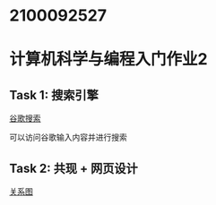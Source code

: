 # 2100092527
<!DOCTYPE html>
<html>
<head>
    <title>My Homework Tasks</title>
</head>
<body>
    <h1>计算机科学与编程入门作业2</h1>
    <h2>Task 1: 搜索引擎</h2>
     <a target="_blank" href="jamalsamatova.github.io/hw1.html">谷歌搜索</a>
    <p>可以访问谷歌输入内容并进行搜索</p>
    <h2>Task 2: 共现 + 网页设计</h2>
    <a target="_blank" href="">关系图</a>
    <p></p>
</body>
</html>
